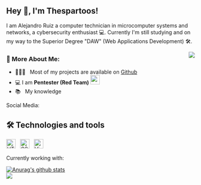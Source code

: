 ## Hey 👋, I'm Thespartoos!

I am Alejandro Ruiz a computer technician in microcomputer systems and networks, a cybersecurity enthusiast 💻. Currently I'm still studying and on my way to the Superior Degree "DAW" (Web Applications Development) 🛠️.

<div align="center">
  <img align='right' src="https://media0.giphy.com/media/SWoSkN6DxTszqIKEqv/giphy.gif?cid=790b7611373bd89b90cbb3467e3c8d909b4aa32f38eae149&rid=giphy.gif&ct=g">
</div>

### 🧐 More About Me:

- 👨🏻‍💻 &nbsp; Most of my projects are available on [Github](https://github.com/thespartoos?tab=repositories)
-   :computer: I am **Pentester (Red Team)** <img src="https://yt3.ggpht.com/ytc/AKedOLRJhoGank_WgqMPWk7Yjl9cdlezGvcYf7CqmtGxFA=s900-c-k-c0x00ffffff-no-rj" alt="red hat" title="REDHAT" height="25" />
- 📚 &nbsp; My knowledge

Social Media:

## 🛠  Technologies and tools

<img src="https://img.shields.io/badge/HTML5-282C34?logo=html5&logoColor=E34F26" alt="HTML5 logo" title="HTML5" height="25" />
&nbsp;
<img src="https://img.shields.io/badge/CSS3-282C34?logo=css3&logoColor=1572B6" alt="CSS3 logo" title="CSS3" height="25" />
&nbsp;
<img src="https://img.shields.io/badge/VS%20Code-282C34?logo=visual-studio-code&logoColor=007ACC" alt="Visual Studio Code logo" title="Visual Studio Code" height="25" />
&nbsp;

Currently working with:


<a href="https://github.com/anuraghazra/github-readme-stats"><img align="center" src="https://github-readme-stats.vercel.app/api?username=thespartoos&show_icons=true&include_all_commits=true&theme=aura&hide_border=true" alt="Anurag's github stats" /></a><br>
<a href="https://github.com/anuraghazra/github-readme-stats"><img align="center" src="https://github-readme-stats.vercel.app/api/top-langs/?username=thespartoos&layout=compact&theme=aura&hide_border=true" /></a>
